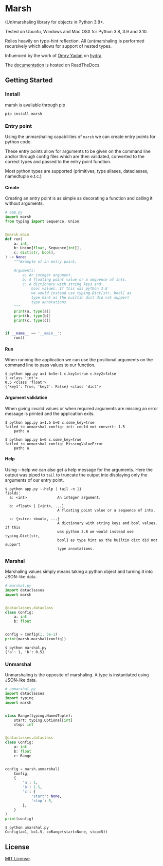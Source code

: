 
# Marsh

(Un)marshaling library for objects in Python 3.8+.

Tested on Ubuntu, Windows and Mac OSX for Python 3.8, 3.9 and 3.10.

Relies heavily on type-hint reflection. All (un)marshaling is performed recursively which allows for support of nested types.

Influenced by the work of [Omry Yadan](https://github.com/omry) on [hydra](hydra.cc).

The [documentation](https://marsh.readthedocs.io) is hosted on ReadTheDocs.

## Getting Started

### Install

marsh is available through pip
```shell
pip install marsh
```

### Entry point

Using the unmarshaling capabilities of ``marsh`` we can
create entry points for python code.

These entry points allow for arguments to be given on the command
line and/or through config files which are then validated, converted to the correct types and passed to the entry point function.

Most python types are supported (primitives, type aliases, dataclasses, namedtuple e.t.c.)

#### Create

Creating an entry point is as simple as decorating a function
and calling it without arguments.

```python
# app.py
import marsh
from typing import Sequence, Union


@marsh.main
def run(
    a: int,
    b: Union[float, Sequence[int]],
    c: dict[str, bool],
) -> None:
    """Example of an entry point.

    Arguments:
        a: An integer argument.
        b: A floating point value or a sequence of ints.
        c: A dictionary with string keys and
            bool values. If this was python 3.8
            we would instead use typing.Dict[str, bool] as
            type hint as the builtin dict did not support
            type annotations.
    """
    print(a, type(a))
    print(b, type(b))
    print(c, type(c))


if __name__ == '__main__':
    run()
```

#### Run

When running the application we can use the positional arguments
on the command line to pass values to our function.

```shell
$ python app.py a=1 b=5e-1 c.key1=true c.key2=false
1 <class 'int'>
0.5 <class 'float'>
{'key1': True, 'key2': False} <class 'dict'>
```

#### Argument validation

When giving invalid values or when required arguments are missing an error message is printed and the application exits.

```shell
$ python app.py a=1.5 b=0 c.some_key=true
failed to unmarshal config: int: could not convert: 1.5
	path: a
```
```shell
$ python app.py b=0 c.some_key=true
failed to unmarshal config: MissingValueError
	path: a
```

#### Help

Using --help we can also get a help message for the arguments. Here the output was piped to `tail` to truncate the output into displaying only the arguments of our entry point.
```shell
$ python app.py --help | tail -n 11
fields:
  a: <int>              An integer argument.

  b: <float> | [<int>, ...]
                        A floating point value or a sequence of ints.

  c: {<str>: <bool>, ...}
                        A dictionary with string keys and bool values. If this
                        was python 3.8 we would instead use typing.Dict[str,
                        bool] as type hint as the builtin dict did not support
                        type annotations.
```



### Marshal
Marshaling values simply means taking a python object and turning it into JSON-like data.

```python
# marshal.py
import dataclasses
import marsh


@dataclasses.dataclass
class Config:
    a: int
    b: float


config = Config(1, 5e-1)
print(marsh.marshal(config))
```

```shell
$ python marshal.py
{'a': 1, 'b': 0.5}
```

### Unmarshal
Unmarshaling is the opposite of marshaling. A type is instantiated using JSON-like data.

```python
# unmarshal.py
import dataclasses
import typing
import marsh


class Range(typing.NamedTuple):
    start: typing.Optional[int]
    stop: int


@dataclasses.dataclass
class Config:
    a: int
    b: float
    c: Range


config = marsh.unmarshal(
    Config,
    {
        'a': 1,
        'b': 1.5,
        'c': {
            'start': None,
            'stop': 5,
        },
    }
)
print(config)
```

```shell
$ python umarshal.py
Config(a=1, b=1.5, c=Range(start=None, stop=5))
```

## License
[MIT License](LICENSE).
